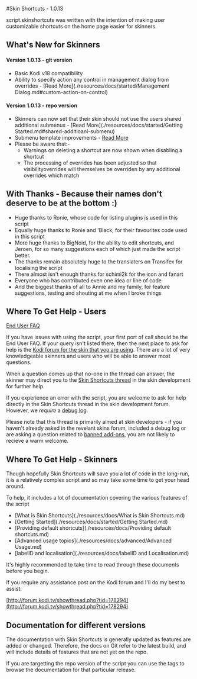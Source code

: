 #Skin Shortcuts - 1.0.13

script.skinshortcuts was written with the intention of making user customizable shortcuts on the home page easier for skinners.


## What's New for Skinners

#### Version 1.0.13 - git version

- Basic Kodi v18 compatibility
- Ability to specify action any control in management dialog from overrides - [Read More](./resources/docs/started/Management Dialog.md#custom-action-on-control)

#### Version 1.0.13 - repo version

- Skinners can now set that their skin should not use the users shared additional submenus - [Read More](./resources/docs/started/Getting Started.md#shared-additioanl-submenu)
- Submenu template improvements - [Read More](./resources/docs/advanced/Templates.md#sub-menu-template)
- Please be aware that:-
  - Warnings on deleting a shortcut are now shown when disabling a shortcut
  - The processing of overrides has been adjusted so that visibilityoverrides will themselves be overriden by any additional overrides which match
 
## With Thanks - Because their names don't deserve to be at the bottom :)

- Huge thanks to Ronie, whose code for listing plugins is used in this script
- Equally huge thanks to Ronie and 'Black, for their favourites code used in this script
- More huge thanks to BigNoid, for the ability to edit shortcuts, and Jeroen, for so many suggestions each of which just made the script better.
- The thanks remain absolutely huge to the translaters on Transifex for localising the script
- There almost isn't enough thanks for schimi2k for the icon and fanart
- Everyone who has contributed even one idea or line of code
- And the biggest thanks of all to Annie and my family, for feature suggestions, testing and shouting at me when I broke things

## Where To Get Help - Users

[End User FAQ](./resources/docs/FAQ.md)

If you have issues with using the script, your first port of call should be the End User FAQ. If your query isn't listed there, then the next place to ask for help is the [Kodi forum for the skin that you are using](http://forum.kodi.tv/forumdisplay.php?fid=67). There are a lot of very knowledgeable skinners and users who will be able to answer most questions.

When a question comes up that no-one in the thread can answer, the skinner may direct you to the [Skin Shortcuts thread](http://forum.kodi.tv/showthread.php?tid=178294) in the skin development for further help.

If you experience an error with the script, you are welcome to ask for help directly in the Skin Shortcuts thread in the skin development forum. However, we _require_ a [debug log](http://kodi.wiki/view/Debug_log).

Please note that this thread is primarily aimed at skin developers - if you haven't already asked in the revelant skins forum, included a debug log or are asking a question related to [banned add-ons](http://kodi.wiki/view/Official:Forum_rules/Banned_add-ons), you are not likely to recieve a warm welcome.

## Where To Get Help - Skinners

Though hopefully Skin Shortcuts will save you a lot of code in the long-run, it is a relatively complex script and so may take some time to get your head around.

To help, it includes a lot of documentation covering the various features of the script

* [What is Skin Shortcuts](./resources/docs/What is Skin Shortcuts.md)
* [Getting Started](./resources/docs/started/Getting Started.md)
* [Providing default shortcuts](./resources/docs/Providing default shortcuts.md)
* [Advanced usage topics](./resources/docs/advanced/Advanced Usage.md)
* [labelID and localisation](./resources/docs/labelID and Localisation.md)

It's highly recommended to take time to read through these documents before you begin.

If you require any assistance post on the Kodi forum and I'll do my best to assist:

[http://forum.kodi.tv/showthread.php?tid=178294](http://forum.kodi.tv/showthread.php?tid=178294)

## Documentation for different versions

The documentation with Skin Shortcuts is generally updated as features are added or changed. Therefore, the docs on Git refer to the latest build, and will include details of features that are not yet on the repo.

If you are targetting the repo version of the script you can use the tags to browse the documentation for that particular release.
